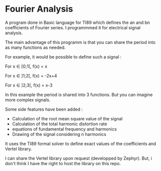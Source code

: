 # Fourier Analysis

A program done in Basic language for TI89 which defines the an and bn coefficients of Fourier series. I programmmed it for electrical signal analysis.

The main advantage of this programm is that you can share the period into as many functions as needed.

For example, it would be possible to define such a signal :

For x ∈ [0;1[, f(x) = x

For x ∈ ]1;2[, f(x) = -2x+4

For x ∈ ]2;3[, f(x) = x-3

In this example the period is shared into 3 functions. But you can imagine more complex signals.

Some side features have been added : 
- Calculation of the root mean square value of the signal
- Calculation of the total harmonic distortion rate
- equations of fundamental frequency and harmonics
- Drawing of the signal considering n harmonics

It uses the TI89 formal solver to define exact values of the coefficients and Vertel library.

I can share the Vertel library upon request (developped by Zephyr). But, i don't think I have the right to host the library on this repo.

